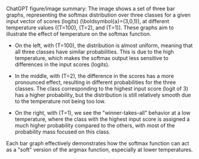 ChatGPT figure/image summary: The image shows a set of three bar graphs, representing the softmax distribution over three classes for a given input vector of scores (logits) \(\boldsymbol{a}=(3,0,1)\), at different temperature values (\(T=100\), \(T=2\), and \(T=1\)). These graphs aim to illustrate the effect of temperature on the softmax function.

- On the left, with \(T=100\), the distribution is almost uniform, meaning that all three classes have similar probabilities. This is due to the high temperature, which makes the softmax output less sensitive to differences in the input scores (logits).
  
- In the middle, with \(T=2\), the difference in the scores has a more pronounced effect, resulting in different probabilities for the three classes. The class corresponding to the highest input score (logit of 3) has a higher probability, but the distribution is still relatively smooth due to the temperature not being too low.

- On the right, with \(T=1\), we see the "winner-takes-all" behavior at a low temperature, where the class with the highest input score is assigned a much higher probability compared to the others, with most of the probability mass focused on this class.

Each bar graph effectively demonstrates how the softmax function can act as a "soft" version of the argmax function, especially at lower temperatures.
